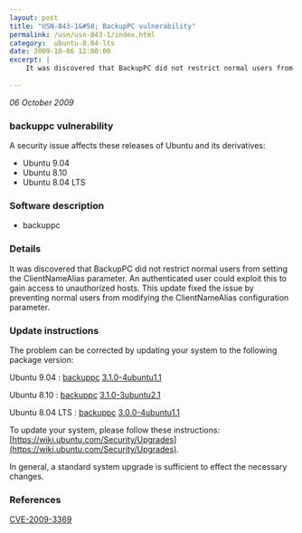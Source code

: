 ```yaml
---
layout: post
title: "USN-843-1&#58; BackupPC vulnerability"
permalink: /usn/usn-843-1/index.html
category:  ubuntu-8.04-lts
date: 2009-10-06 12:00:00
excerpt: |
    It was discovered that BackupPC did not restrict normal users from setting the ClientNameAlias parameter. An authenticated user could exploit this to gain access to unauthorized hosts. This update fixed the issue by preventing normal users from modifying the ClientNameAlias configuration parameter. 
    
--- 
```

 
 

*06 October 2009*

### backuppc vulnerability

A security issue affects these releases of Ubuntu and its derivatives:

* Ubuntu 9.04
* Ubuntu 8.10
* Ubuntu 8.04 LTS

### Software description

* backuppc 

### Details

It was discovered that BackupPC did not restrict normal users from setting the ClientNameAlias parameter. An authenticated user could exploit this to gain access to unauthorized hosts. This update fixed the issue by preventing normal users from modifying the ClientNameAlias configuration parameter. 

### Update instructions

The problem can be corrected by updating your system to the following package version:

Ubuntu 9.04
 : [backuppc](https://launchpad.net/ubuntu/+source/backuppc) <span> [3.1.0-4ubuntu1.1](https://launchpad.net/ubuntu/+source/backuppc/3.1.0-4ubuntu1.1) </span> 

Ubuntu 8.10
 : [backuppc](https://launchpad.net/ubuntu/+source/backuppc) <span> [3.1.0-3ubuntu2.1](https://launchpad.net/ubuntu/+source/backuppc/3.1.0-3ubuntu2.1) </span> 

Ubuntu 8.04 LTS
 : [backuppc](https://launchpad.net/ubuntu/+source/backuppc) <span> [3.0.0-4ubuntu1.1](https://launchpad.net/ubuntu/+source/backuppc/3.0.0-4ubuntu1.1) </span> 

To update your system, please follow these instructions: [https://wiki.ubuntu.com/Security/Upgrades](https://wiki.ubuntu.com/Security/Upgrades).

In general, a standard system upgrade is sufficient to effect the necessary changes. 

### References

 
 [CVE-2009-3369](http://people.ubuntu.com/~ubuntu-security/cve/CVE-2009-3369)
 

